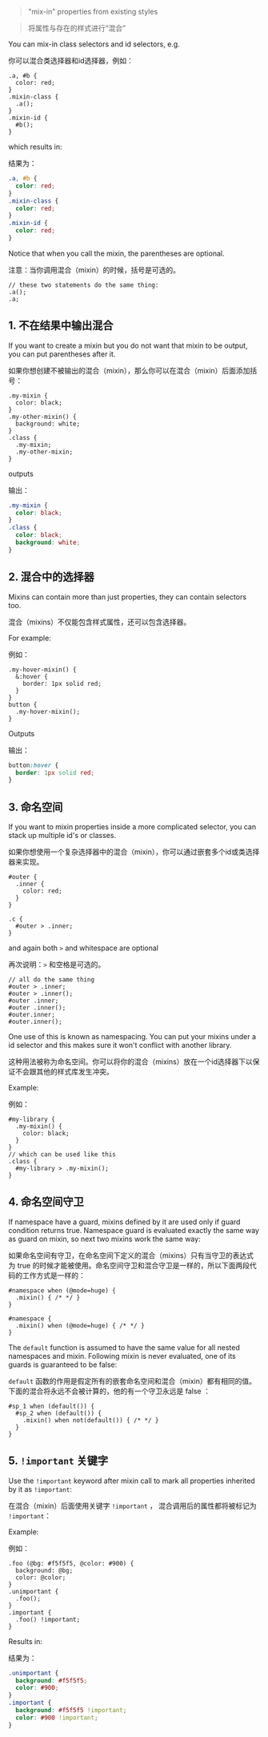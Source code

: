 > "mix-in" properties from existing styles

> 将属性与存在的样式进行“混合”

You can mix-in class selectors and id selectors, e.g.

你可以混合类选择器和id选择器，例如：

```less
.a, #b {
  color: red;
}
.mixin-class {
  .a();
}
.mixin-id {
  #b();
}
```

which results in:

结果为：

```css
.a, #b {
  color: red;
}
.mixin-class {
  color: red;
}
.mixin-id {
  color: red;
}
```

Notice that when you call the mixin, the parentheses are optional.

注意：当你调用混合（mixin）的时候，括号是可选的。

```less
// these two statements do the same thing:
.a(); 
.a;
```

## 1. 不在结果中输出混合

If you want to create a mixin but you do not want that mixin to be output, you can put parentheses after it.

如果你想创建不被输出的混合（mixin），那么你可以在混合（mixin）后面添加括号：

```less
.my-mixin {
  color: black;
}
.my-other-mixin() {
  background: white;
}
.class {
  .my-mixin;
  .my-other-mixin;
}
```

outputs

输出：

```css
.my-mixin {
  color: black;
}
.class {
  color: black;
  background: white;
}
```

## 2. 混合中的选择器

Mixins can contain more than just properties, they can contain selectors too.

混合（mixins）不仅能包含样式属性，还可以包含选择器。

For example:

例如：

```less
.my-hover-mixin() {
  &:hover {
    border: 1px solid red;
  }
}
button {
  .my-hover-mixin();
}
```

Outputs

输出：

```css
button:hover {
  border: 1px solid red;
}
```

## 3. 命名空间

If you want to mixin properties inside a more complicated selector, you can stack up multiple id's or classes.

如果你想使用一个复杂选择器中的混合（mixin），你可以通过嵌套多个id或类选择器来实现。

```less
#outer {
  .inner {
    color: red;
  }
}

.c {
  #outer > .inner;
}
```

and again both `>` and whitespace are optional

再次说明：`>` 和空格是可选的。

```less
// all do the same thing
#outer > .inner;
#outer > .inner();
#outer .inner;
#outer .inner();
#outer.inner;
#outer.inner();
```

One use of this is known as namespacing. You can put your mixins under a id selector and this makes sure it won't conflict with another library.

这种用法被称为命名空间。你可以将你的混合（mixins）放在一个id选择器下以保证不会跟其他的样式库发生冲突。

Example:

例如：

```less
#my-library {
  .my-mixin() {
    color: black;
  }
}
// which can be used like this
.class {
  #my-library > .my-mixin();
}
```

## 4. 命名空间守卫

If namespace have a guard, mixins defined by it are used only if guard condition returns true. Namespace guard is evaluated exactly the same way as guard on mixin, so next two mixins work the same way:

如果命名空间有守卫，在命名空间下定义的混合（mixins）只有当守卫的表达式为 true 的时候才能被使用。命名空间守卫和混合守卫是一样的，所以下面两段代码的工作方式是一样的：

```less
#namespace when (@mode=huge) {
  .mixin() { /* */ }
}

#namespace {
  .mixin() when (@mode=huge) { /* */ }
}
```

The `default` function is assumed to have the same value for all nested namespaces and mixin. Following mixin is never evaluated, one of its guards is guaranteed to be false:

`default` 函数的作用是假定所有的嵌套命名空间和混合（mixin）都有相同的值。下面的混合将永远不会被计算的，他的有一个守卫永远是 false ：

```less
#sp_1 when (default()) {
  #sp_2 when (default()) {
    .mixin() when not(default()) { /* */ }
  }
}
```

## 5. `!important` 关键字

Use the `!important` keyword after mixin call to mark all properties inherited by it as `!important`:

在混合（mixin）后面使用关键字 `!important` ， 混合调用后的属性都将被标记为 `!important`：

Example:

例如：

```less
.foo (@bg: #f5f5f5, @color: #900) {
  background: @bg;
  color: @color;
}
.unimportant {
  .foo();
}
.important {
  .foo() !important;
}
```

Results in:

结果为：

```css
.unimportant {
  background: #f5f5f5;
  color: #900;
}
.important {
  background: #f5f5f5 !important;
  color: #900 !important;
}
```
